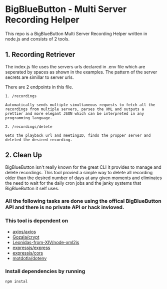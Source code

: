 # BigBlueButton - Multi Server Recording Helper

This repo is a BigBlueButton Multi Server Recording Helper written in node.js and consists of 2 tools.

## 1. Recording Retriever

The index.js file uses the servers urls declared in .env file which are seperated by spaces as shown in the examples.
The pattern of the server secrets are simillar to server urls.

There are 2 endpoints in this file.

    1. /recordings

    Automatically sends multiple simultaneous requests to fetch all the recordings from multiple servers, parses the XML and outputs a prettier and more elegant JSON which can be interpreted in any programming language.

    2. /recordings/delete

    Gets the playback url and meetingID, finds the propper server and deleted the desired recording.

## 2. Clean Up

BigBlueButton isn't really known for the great CLI it provides to manage and delete recordings.
This tool provied a simple way to delete all recording older than the desired number of days at any given moments and eliminates the need to wait for the daily cron jobs and the janky systems that BigBlueButton it self uses.

### All the following tasks are done using the offical BigBlueButton API and there is no private API or hack invloved.

### This tool is dependent on

-   [axios/axios](https://github.com/axios/axios)
-   [Gozala/crypt](https://github.com/Gozala/crypto)
-   [Leonidas-from-XIV/node-xml2js](https://github.com/Leonidas-from-XIV/node-xml2js)
-   [expressjs/express](https://github.com/expressjs/express)
-   [expressjs/cors](https://github.com/expressjs/cors)
-   [motdotla/dotenv](https://github.com/motdotla/dotenv)

### Install dependencies by running

`npm instal`
